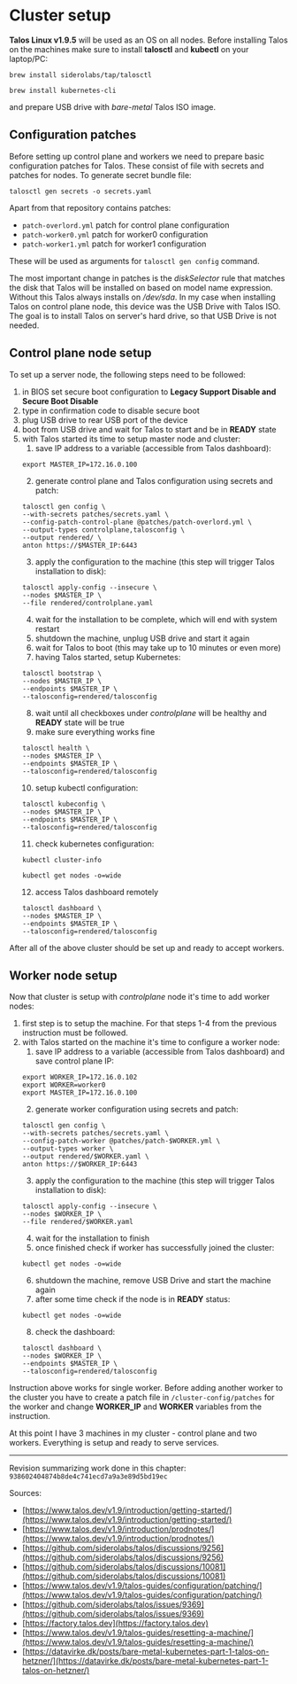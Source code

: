 # Cluster setup

**Talos Linux v1.9.5** will be used as an OS on all nodes. Before installing Talos on the machines make sure to install **talosctl** and **kubectl** on your laptop/PC:
```console
brew install siderolabs/tap/talosctl
```
```console
brew install kubernetes-cli
```
and prepare USB drive with *bare-metal* Talos ISO image.

## Configuration patches

Before setting up control plane and workers we need to prepare basic configuration patches for Talos. These consist of file with secrets and patches for nodes. To generate secret bundle file:
```console
talosctl gen secrets -o secrets.yaml
```
Apart from that repository contains patches:

* `patch-overlord.yml` patch for control plane configuration
* `patch-worker0.yml` patch for worker0 configuration
* `patch-worker1.yml` patch for worker1 configuration

These will be used as arguments for `talosctl gen config` command.

The most important change in patches is the *diskSelector* rule that matches the disk that Talos will be installed on based on model name expression. Without this Talos always installs on */dev/sda*. In my case when installing Talos on control plane node, this device was the USB Drive with Talos ISO. The goal is to install Talos on server's hard drive, so that USB Drive is not needed.

## Control plane node setup

To set up a server node, the following steps need to be followed:

1. in BIOS set secure boot configuration to **Legacy Support Disable and Secure Boot Disable**
2. type in confirmation code to disable secure boot
3. plug USB drive to rear USB port of the device
4. boot from USB drive and wait for Talos to start and be in **READY** state
5. with Talos started its time to setup master node and cluster:
    1. save IP address to a variable (accessible from Talos dashboard):
    ```console
    export MASTER_IP=172.16.0.100
    ```
    2. generate control plane and Talos configuration using secrets and patch:
    ```console
    talosctl gen config \
    --with-secrets patches/secrets.yaml \
    --config-patch-control-plane @patches/patch-overlord.yml \
    --output-types controlplane,talosconfig \
    --output rendered/ \
    anton https://$MASTER_IP:6443
    ```
    3. apply the configuration to the machine (this step will trigger Talos installation to disk):
    ```console
    talosctl apply-config --insecure \
    --nodes $MASTER_IP \
    --file rendered/controlplane.yaml
    ```
    4. wait for the installation to be complete, which will end with system restart
    5. shutdown the machine, unplug USB drive and start it again
    6. wait for Talos to boot (this may take up to 10 minutes or even more)
    7. having Talos started, setup Kubernetes:
    ```console
    talosctl bootstrap \
    --nodes $MASTER_IP \
    --endpoints $MASTER_IP \
    --talosconfig=rendered/talosconfig
    ```
    8. wait until all checkboxes under *controlplane* will be healthy and **READY** state will be true
    9.  make sure everything works fine
    ```console
    talosctl health \
    --nodes $MASTER_IP \
    --endpoints $MASTER_IP \
    --talosconfig=rendered/talosconfig
    ```
    10. setup kubectl configuration:
    ```console
    talosctl kubeconfig \
    --nodes $MASTER_IP \
    --endpoints $MASTER_IP \
    --talosconfig=rendered/talosconfig
    ```
    11. check kubernetes configuration:
    ```console
    kubectl cluster-info
    ```
    ```console
    kubectl get nodes -o=wide
    ```
    12. access Talos dashboard remotely
    ```console
    talosctl dashboard \
    --nodes $MASTER_IP \
    --endpoints $MASTER_IP \
    --talosconfig=rendered/talosconfig
    ```

After all of the above cluster should be set up and ready to accept workers.

## Worker node setup

Now that cluster is setup with *controlplane* node it's time to add worker nodes:

1. first step is to setup the machine. For that steps 1-4 from the previous instruction must be followed.
2. with Talos started on the machine it's time to configure a worker node:
    1. save IP address to a variable (accessible from Talos dashboard) and save control plane IP:
    ```console
    export WORKER_IP=172.16.0.102
    export WORKER=worker0
    export MASTER_IP=172.16.0.100
    ```
    2. generate worker configuration using secrets and patch:
    ```console
    talosctl gen config \
    --with-secrets patches/secrets.yaml \
    --config-patch-worker @patches/patch-$WORKER.yml \
    --output-types worker \
    --output rendered/$WORKER.yaml \
    anton https://$WORKER_IP:6443
    ```
    3. apply the configuration to the machine (this step will trigger Talos installation to disk):
    ```console
    talosctl apply-config --insecure \
    --nodes $WORKER_IP \
    --file rendered/$WORKER.yaml
    ```
    4. wait for the installation to finish
    5. once finished check if worker has successfully joined the cluster:
    ```console
    kubectl get nodes -o=wide
    ```
    6. shutdown the machine, remove USB Drive and start the machine again
    7. after some time check if the node is in **READY** status:
    ```console
    kubectl get nodes -o=wide
    ```
    8. check the dashboard:
    ```console
    talosctl dashboard \
    --nodes $WORKER_IP \
    --endpoints $MASTER_IP \
    --talosconfig=rendered/talosconfig 
    ```

Instruction above works for single worker. Before adding another worker to the cluster you have to create a patch file 
in `/cluster-config/patches` for the worker and change **WORKER_IP** and **WORKER** variables from the instruction.

At this point I have 3 machines in my cluster - control plane and two workers. Everything is setup and ready to serve services.

-----

Revision summarizing work done in this chapter: `938602404874b8de4c741ecd7a9a3e89d5bd19ec`

Sources:

* [https://www.talos.dev/v1.9/introduction/getting-started/](https://www.talos.dev/v1.9/introduction/getting-started/)
* [https://www.talos.dev/v1.9/introduction/prodnotes/](https://www.talos.dev/v1.9/introduction/prodnotes/)
* [https://github.com/siderolabs/talos/discussions/9256](https://github.com/siderolabs/talos/discussions/9256)
* [https://github.com/siderolabs/talos/discussions/10081](https://github.com/siderolabs/talos/discussions/10081)
* [https://www.talos.dev/v1.9/talos-guides/configuration/patching/](https://www.talos.dev/v1.9/talos-guides/configuration/patching/)
* [https://github.com/siderolabs/talos/issues/9369](https://github.com/siderolabs/talos/issues/9369)
* [https://factory.talos.dev](https://factory.talos.dev)
* [https://www.talos.dev/v1.9/talos-guides/resetting-a-machine/](https://www.talos.dev/v1.9/talos-guides/resetting-a-machine/)
* [https://datavirke.dk/posts/bare-metal-kubernetes-part-1-talos-on-hetzner/](https://datavirke.dk/posts/bare-metal-kubernetes-part-1-talos-on-hetzner/)